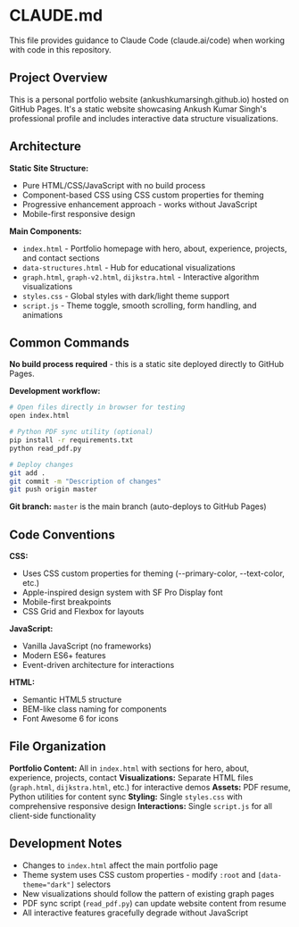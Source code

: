# CLAUDE.md

This file provides guidance to Claude Code (claude.ai/code) when working with code in this repository.

## Project Overview

This is a personal portfolio website (ankushkumarsingh.github.io) hosted on GitHub Pages. It's a static website showcasing Ankush Kumar Singh's professional profile and includes interactive data structure visualizations.

## Architecture

**Static Site Structure:**
- Pure HTML/CSS/JavaScript with no build process
- Component-based CSS using CSS custom properties for theming
- Progressive enhancement approach - works without JavaScript
- Mobile-first responsive design

**Main Components:**
- `index.html` - Portfolio homepage with hero, about, experience, projects, and contact sections
- `data-structures.html` - Hub for educational visualizations
- `graph.html`, `graph-v2.html`, `dijkstra.html` - Interactive algorithm visualizations
- `styles.css` - Global styles with dark/light theme support
- `script.js` - Theme toggle, smooth scrolling, form handling, and animations

## Common Commands

**No build process required** - this is a static site deployed directly to GitHub Pages.

**Development workflow:**
```bash
# Open files directly in browser for testing
open index.html

# Python PDF sync utility (optional)
pip install -r requirements.txt
python read_pdf.py

# Deploy changes
git add .
git commit -m "Description of changes"
git push origin master
```

**Git branch:** `master` is the main branch (auto-deploys to GitHub Pages)

## Code Conventions

**CSS:**
- Uses CSS custom properties for theming (--primary-color, --text-color, etc.)
- Apple-inspired design system with SF Pro Display font
- Mobile-first breakpoints
- CSS Grid and Flexbox for layouts

**JavaScript:**
- Vanilla JavaScript (no frameworks)
- Modern ES6+ features
- Event-driven architecture for interactions

**HTML:**
- Semantic HTML5 structure
- BEM-like class naming for components
- Font Awesome 6 for icons

## File Organization

**Portfolio Content:** All in `index.html` with sections for hero, about, experience, projects, contact
**Visualizations:** Separate HTML files (`graph.html`, `dijkstra.html`, etc.) for interactive demos
**Assets:** PDF resume, Python utilities for content sync
**Styling:** Single `styles.css` with comprehensive responsive design
**Interactions:** Single `script.js` for all client-side functionality

## Development Notes

- Changes to `index.html` affect the main portfolio page
- Theme system uses CSS custom properties - modify `:root` and `[data-theme="dark"]` selectors
- New visualizations should follow the pattern of existing graph pages
- PDF sync script (`read_pdf.py`) can update website content from resume
- All interactive features gracefully degrade without JavaScript